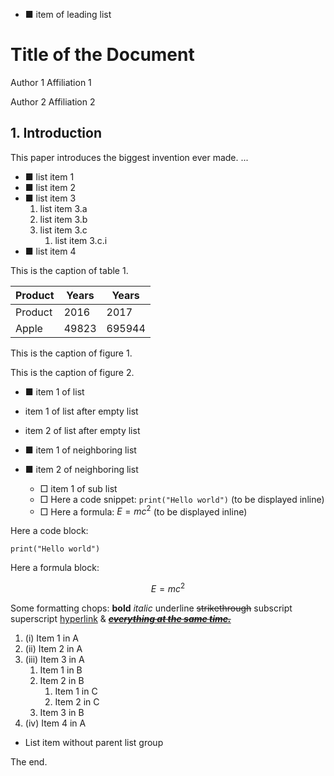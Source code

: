 - ■ item of leading list

# Title of the Document

Author 1
Affiliation 1

Author 2
Affiliation 2

## 1. Introduction

This paper introduces the biggest invention ever made. ...

- ■ list item 1
- ■ list item 2
- ■ list item 3
    1. list item 3.a
    2. list item 3.b
    3. list item 3.c
        1. list item 3.c.i
- ■ list item 4

This is the caption of table 1.

| Product   |   Years |   Years |
|-----------|---------|---------|
| Product   |    2016 |    2017 |
| Apple     |   49823 |  695944 |

This is the caption of figure 1.

<!-- image -->

This is the caption of figure 2.

<!-- image -->

- ■ item 1 of list

* item 1 of list after empty list
- item 2 of list after empty list

- ■ item 1 of neighboring list
- ■ item 2 of neighboring list
    - □ item 1 of sub list
    - □ Here a code snippet: `print("Hello world")` (to be displayed inline)
    - □ Here a formula: $E=mc^2$ (to be displayed inline)

Here a code block:

```
print("Hello world")
```

Here a formula block:

$$E=mc^2$$

<!-- missing-key-value-item -->

<!-- missing-form-item -->

Some formatting chops: **bold** *italic* underline ~~strikethrough~~ subscript superscript [hyperlink](.) &amp; [~~***everything at the same time.***~~](https://github.com/DS4SD/docling)

1. (i) Item 1 in A
2. (ii) Item 2 in A
3. (iii) Item 3 in A
    1. Item 1 in B
    42. Item 2 in B
        1. Item 1 in C
        2. Item 2 in C
    3. Item 3 in B
4. (iv) Item 4 in A

- List item without parent list group

The end.
